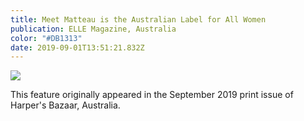 ```yaml
---
title: Meet Matteau is the Australian Label for All Women
publication: ELLE Magazine, Australia
color: "#DB1313"
date: 2019-09-01T13:51:21.832Z
---
```

![](/uploads/elle_matteau.jpg)

<centre> This feature originally appeared in the September 2019 print issue of Harper's Bazaar, Australia.</centre>